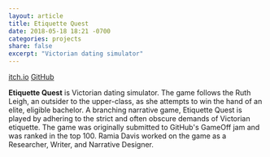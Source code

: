 ```yaml
---
layout: article
title: Etiquette Quest
date: 2018-05-18 18:21 -0700
categories: projects
share: false
excerpt: "Victorian dating simulator"
---
```

<a href="https://radaeze.itch.io/etiquette-quest" class="btn">itch.io</a> <a href="https://github.com/kinggryan/GameOff2017" class="btn">GitHub</a>

**Etiquette Quest** is Victorian dating simulator. The game follows the Ruth Leigh, an outsider to the upper-class, as she attempts to win the hand of an elite, eligible bachelor. A branching narrative game, Etiquette Quest is played by adhering to the strict and often obscure demands of Victorian etiquette. 
The game was originally submitted to GitHub's GameOff jam and was ranked in the top 100. Ramia Davis worked on the game as a Researcher, Writer, and Narrative Designer.